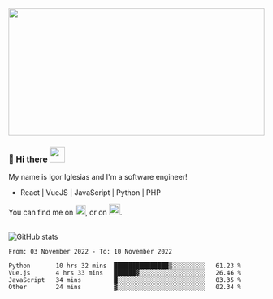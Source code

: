 <img src="https://c.tenor.com/KjVxfRrrncUAAAAd/matrix.gif" width="100%" height="250px">

### 🔭 Hi there <img src="https://raw.githubusercontent.com/MartinHeinz/MartinHeinz/master/wave.gif" width="30px">


My name is Igor Iglesias and I'm a software engineer!
<br>

<ul>
  <li> React | VueJS | JavaScript | Python | PHP </li>
</ul>
You can find me on <a href="https://twitter.com/IgorIglesias5"><img src="https://i.imgur.com/JLLlB5S.png" width="20px"></a>, or on <a href="https://www.linkedin.com/in/igor-iglesias-62478428/"><img src="https://i.imgur.com/PXyIkWx.png" width="22px"></a>.

<br>
<br>

![GitHub stats](https://github-readme-stats.vercel.app/api?username=igoiglesias&show_icons=true&count_private=true&theme=chartreuse-dark&hide_title=true)

<!--START_SECTION:waka-->

```text
From: 03 November 2022 - To: 10 November 2022

Python       10 hrs 32 mins  ███████████████▒░░░░░░░░░   61.23 %
Vue.js       4 hrs 33 mins   ██████▓░░░░░░░░░░░░░░░░░░   26.46 %
JavaScript   34 mins         █░░░░░░░░░░░░░░░░░░░░░░░░   03.35 %
Other        24 mins         ▓░░░░░░░░░░░░░░░░░░░░░░░░   02.34 %
```

<!--END_SECTION:waka-->
